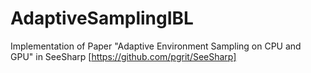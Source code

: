 # AdaptiveSamplingIBL
Implementation of Paper "Adaptive Environment Sampling on CPU and GPU" in SeeSharp [https://github.com/pgrit/SeeSharp]
